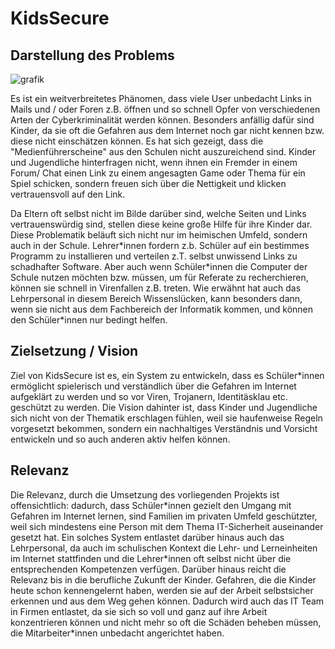 # KidsSecure
## Darstellung des Problems
![grafik](https://github.com/AnoukMartinez/EP_WS23_Ganz_Khamkaew_Martinez/assets/92312207/b813b28b-54ca-41c7-878d-315c296a077b)

Es ist ein weitverbreitetes Phänomen, dass viele User unbedacht Links in Mails und / oder Foren z.B. öffnen und so schnell Opfer von verschiedenen Arten der Cyberkriminalität werden können. Besonders anfällig dafür sind Kinder, da sie oft die Gefahren aus dem Internet noch gar nicht kennen bzw. diese nicht einschätzen können. Es hat sich gezeigt, dass die "Medienführerscheine" aus den Schulen nicht auszureichend sind. Kinder und Jugendliche hinterfragen nicht, wenn ihnen ein Fremder in einem Forum/ Chat einen Link zu einem angesagten Game oder Thema für ein Spiel schicken, sondern freuen sich über die Nettigkeit und klicken vertrauensvoll auf den Link. 

Da Eltern oft selbst nicht im Bilde darüber sind, welche Seiten und Links vertrauenswürdig sind, stellen diese keine große Hilfe für ihre Kinder dar. Diese Problematik beläuft sich nicht nur im heimischen Umfeld, sondern auch in der Schule. Lehrer\*innen fordern z.b. Schüler auf ein bestimmes Programm zu installieren und verteilen z.T. selbst unwissend Links zu schadhafter Software. Aber auch wenn Schüler\*innen die Computer der Schule nutzen möchten bzw. müssen, um für Referate zu recherchieren, können sie schnell in Virenfallen z.B. treten. Wie erwähnt hat auch das Lehrpersonal in diesem Bereich Wissenslücken, kann besonders dann, wenn sie nicht aus dem Fachbereich der Informatik kommen, und können den Schüler\*innen nur bedingt helfen. 

## Zielsetzung / Vision
Ziel von KidsSecure ist es, ein System zu entwickeln, dass es Schüler\*innen ermöglicht spielerisch und verständlich über die Gefahren im Internet aufgeklärt zu werden und so vor Viren, Trojanern, Identitäsklau etc. geschützt zu werden. Die Vision dahinter ist, dass Kinder und Jugendliche sich nicht von der Thematik erschlagen fühlen, weil sie haufenweise Regeln vorgesetzt bekommen, sondern ein nachhaltiges Verständnis und Vorsicht entwickeln und so auch anderen aktiv helfen können. 

## Relevanz
Die Relevanz, durch die Umsetzung des vorliegenden Projekts ist offensichtlich: dadurch, dass Schüler\*innen gezielt den Umgang mit Gefahren im Internet lernen, sind Familien im privaten Umfeld geschützter, weil sich mindestens eine Person mit dem Thema IT-Sicherheit auseinander gesetzt hat. Ein solches System entlastet darüber hinaus auch das Lehrpersonal, da auch im schulischen Kontext die Lehr- und Lerneinheiten im Internet stattfinden und die Lehrer\*innen oft selbst nicht über die entsprechenden Kompetenzen verfügen. 
Darüber hinaus reicht die Relevanz bis in die berufliche Zukunft der Kinder. Gefahren, die die Kinder heute schon kennengelernt haben, werden sie auf der Arbeit selbstsicher erkennen und aus dem Weg gehen können. Dadurch wird auch das IT Team in Firmen entlastet, da sie sich so voll und ganz auf ihre Arbeit konzentrieren können und nicht mehr so oft die Schäden beheben müssen, die Mitarbeiter\*innen unbedacht angerichtet haben. 

